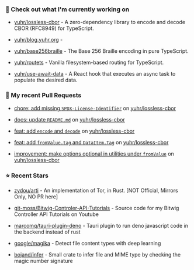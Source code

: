 ### 👷 Check out what I'm currently working on



- [yuhr/lossless-cbor](https://github.com/yuhr/lossless-cbor) - A zero-dependency library to encode and decode CBOR (RFC8949) for TypeScript.

- [yuhr/blog.yuhr.org](https://github.com/yuhr/blog.yuhr.org) - 

- [yuhr/base256braille](https://github.com/yuhr/base256braille) - The Base 256 Braille encoding in pure TypeScript.

- [yuhr/routets](https://github.com/yuhr/routets) - Vanilla filesystem-based routing for TypeScript.

- [yuhr/use-await-data](https://github.com/yuhr/use-await-data) - A React hook that executes an async task to populate the desired data.

### 🔨 My recent Pull Requests



- [chore: add missing `SPDX-License-Identifier`](https://github.com/yuhr/lossless-cbor/pull/11) on [yuhr/lossless-cbor](https://github.com/yuhr/lossless-cbor)

- [docs: update `README.md`](https://github.com/yuhr/lossless-cbor/pull/10) on [yuhr/lossless-cbor](https://github.com/yuhr/lossless-cbor)

- [feat: add `encode` and `decode`](https://github.com/yuhr/lossless-cbor/pull/9) on [yuhr/lossless-cbor](https://github.com/yuhr/lossless-cbor)

- [feat: add `fromValue.tag` and `DataItem.Tag`](https://github.com/yuhr/lossless-cbor/pull/8) on [yuhr/lossless-cbor](https://github.com/yuhr/lossless-cbor)

- [improvement: make options optional in utilities under `fromValue`](https://github.com/yuhr/lossless-cbor/pull/7) on [yuhr/lossless-cbor](https://github.com/yuhr/lossless-cbor)

### ⭐ Recent Stars



- [zydou/arti](https://github.com/zydou/arti) - An implementation of Tor, in Rust. [NOT Official, Mirrors Only, NO PR here] 

- [git-moss/Bitwig-Controler-API-Tutorials](https://github.com/git-moss/Bitwig-Controler-API-Tutorials) - Source code for my Bitwig Controller API Tutorials on Youtube

- [marcomq/tauri-plugin-deno](https://github.com/marcomq/tauri-plugin-deno) - Tauri plugin to run deno javascript code in the backend instead of rust

- [google/magika](https://github.com/google/magika) - Detect file content types with deep learning

- [bojand/infer](https://github.com/bojand/infer) - Small crate to infer file and MIME type by checking the magic number signature 